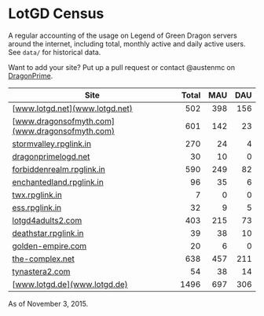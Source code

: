 # LotGD Census
A regular accounting of the usage on Legend of Green Dragon servers around the internet, including total, monthly active and daily active users. See `data/` for historical data.

Want to add your site? Put up a pull request or contact @austenmc on [DragonPrime](http://dragonprime.net).


Site | Total | MAU | DAU
--- | ---:| ---:| ---:
[www.lotgd.net](www.lotgd.net)|502|398|156
[www.dragonsofmyth.com](www.dragonsofmyth.com)|601|142|23
[stormvalley.rpglink.in](stormvalley.rpglink.in)|270|24|4
[dragonprimelogd.net](dragonprimelogd.net)|30|10|0
[forbiddenrealm.rpglink.in](forbiddenrealm.rpglink.in)|590|249|82
[enchantedland.rpglink.in](enchantedland.rpglink.in)|96|35|6
[twx.rpglink.in](twx.rpglink.in)|7|0|0
[ess.rpglink.in](ess.rpglink.in)|32|9|5
[lotgd4adults2.com](lotgd4adults2.com)|403|215|73
[deathstar.rpglink.in](deathstar.rpglink.in)|39|38|10
[golden-empire.com](golden-empire.com)|20|6|0
[the-complex.net](the-complex.net)|638|457|211
[tynastera2.com](tynastera2.com)|54|38|14
[www.lotgd.de](www.lotgd.de)|1496|697|306

As of November 3, 2015.
